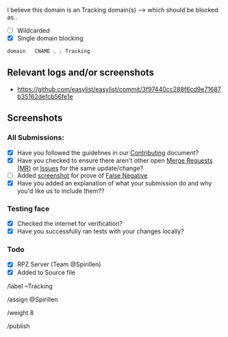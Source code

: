 I believe this domain is an Tracking domain(s) --> which should be blocked as..

- [ ] Wildcarded
- [x] Single domain blocking

```python
domain   CNAME . ; Tracking
```

## Relevant logs and/or screenshots
  - https://github.com/easylist/easylist/commit/3f97440cc288f6cd9e71687b35162defcb56fe1e

## Screenshots


### All Submissions:
- [X] Have you followed the guidelines in our [Contributing](CONTRIBUTING.md)
	  document?
- [x] Have you checked to ensure there aren't other open
      [Merge Requests (MR)](../merge_requests) or [Issues](../issues) for the
      same update/change?
- [ ] Added [screenshot](https://mypdns.org/MypDNS/support/-/wikis/Screenshot)
	  for prove of [False Negative](https://mypdns.org/MypDNS/support/-/wikis/False-Negative)
- [X] Have you added an explanation of what your submission do and why you'd
	  like us to include them??

### Testing face
- [X] Checked the internet for verification?
- [X] Have you successfully ran tests with your changes locally?

### Todo
- [X] RPZ Server (Team @Spirillen)
- [X] Added to Source file

/label ~Tracking

/assign @Spirillen

/weight 8

/publish
